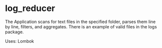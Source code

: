# log_reducer

The Application scans for text files in the specified folder, parses them line by line, filters, and aggregates.
There is an example of valid files in the logs package.

Uses: Lombok
